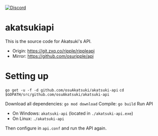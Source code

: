 [![Discord](https://discordapp.com/api/guilds/365406575893938177/widget.png?style=shield)](https://discord.gg/5cBtMPW)

# akatsukiapi

This is the source code for Akatsuki's API.

- Origin: https://git.zxq.co/ripple/rippleapi
- Mirror: https://github.com/osuripple/api

# Setting up
`go get -u -f -d github.com/osuAkatsuki/akatsuki-api`
`cd $GOPATH/src/github.com/osuAkatsuki/akatsuki-api`

Download all dependencies:
`go mod download`
Compile:
`go build`
Run API
- On Windows:
`akatsuki-api` (located in `./akatsuki-api.exe`)
- On Linux:
`./akatsuki-api`

Then configure in `api.conf` and run the API again.
